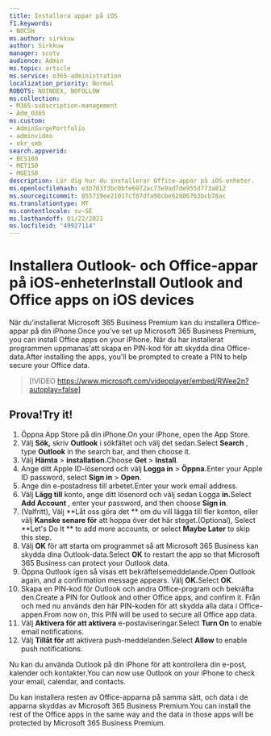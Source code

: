 ```yaml
---
title: Installera appar på iOS
f1.keywords:
- NOCSH
ms.author: sirkkuw
author: Sirkkuw
manager: scotv
audience: Admin
ms.topic: article
ms.service: o365-administration
localization_priority: Normal
ROBOTS: NOINDEX, NOFOLLOW
ms.collection:
- M365-subscription-management
- Adm_O365
ms.custom:
- AdminSurgePortfolio
- adminvideo
- okr_smb
search.appverid:
- BCS160
- MET150
- MOE150
description: Lär dig hur du installerar Office-appar på iOS-enheter.
ms.openlocfilehash: e3b703f3bc0bfe6972ac73e9ad7de955d773a812
ms.sourcegitcommit: 855719ee21017cf87dfa98cbe62806763bcb78ac
ms.translationtype: MT
ms.contentlocale: sv-SE
ms.lasthandoff: 01/22/2021
ms.locfileid: "49927114"
---
```

# <a name="install-outlook-and-office-apps-on-ios-devices"></a><span data-ttu-id="17ae6-103">Installera Outlook- och Office-appar på iOS-enheter</span><span class="sxs-lookup"><span data-stu-id="17ae6-103">Install Outlook and Office apps on iOS devices</span></span>

<span data-ttu-id="17ae6-104">När du&#39;installerat Microsoft 365 Business Premium kan du installera Office-appar på din iPhone.</span><span class="sxs-lookup"><span data-stu-id="17ae6-104">Once you&#39;ve set up Microsoft 365 Business Premium, you can install Office apps on your iPhone.</span></span> <span data-ttu-id="17ae6-105">När du har installerat programmen uppmanas&#39;att skapa en PIN-kod för att skydda dina Office-data.</span><span class="sxs-lookup"><span data-stu-id="17ae6-105">After installing the apps, you&#39;ll be prompted to create a PIN to help secure your Office data.</span></span>

> [!VIDEO https://www.microsoft.com/videoplayer/embed/RWee2n?autoplay=false]

## <a name="try-it"></a><span data-ttu-id="17ae6-106">Prova!</span><span class="sxs-lookup"><span data-stu-id="17ae6-106">Try it!</span></span>

1. <span data-ttu-id="17ae6-107">Öppna App Store på din iPhone.</span><span class="sxs-lookup"><span data-stu-id="17ae6-107">On your iPhone, open the App Store.</span></span>
2. <span data-ttu-id="17ae6-108">Välj  **Sök,** skriv  **Outlook** i sökfältet och välj det sedan.</span><span class="sxs-lookup"><span data-stu-id="17ae6-108">Select  **Search** , type  **Outlook** in the search bar, and then choose it.</span></span>
3. <span data-ttu-id="17ae6-109">Välj **Hämta**   >   **installation.**</span><span class="sxs-lookup"><span data-stu-id="17ae6-109">Choose  **Get**  >  **Install**.</span></span>
4. <span data-ttu-id="17ae6-110">Ange ditt Apple ID-lösenord och välj **Logga in**  >   **Öppna.**</span><span class="sxs-lookup"><span data-stu-id="17ae6-110">Enter your Apple ID password, select **Sign in** >  **Open**.</span></span>
5. <span data-ttu-id="17ae6-111">Ange din e-postadress till arbetet.</span><span class="sxs-lookup"><span data-stu-id="17ae6-111">Enter your work email address.</span></span>
6. <span data-ttu-id="17ae6-112">Välj **Lägg till** konto, ange ditt lösenord och välj sedan Logga **in.**</span><span class="sxs-lookup"><span data-stu-id="17ae6-112">Select  **Add Account** , enter your password, and then choose  **Sign in**.</span></span>
7. <span data-ttu-id="17ae6-113">(Valfritt), Välj \*\*Låt oss göra det \*\* om du vill lägga till fler konton, eller välj  **Kanske senare för**  att hoppa över det här steget.</span><span class="sxs-lookup"><span data-stu-id="17ae6-113">(Optional), Select  \*\*Let's Do It \*\* to add more accounts, or select  **Maybe Later**  to skip this step.</span></span>
8. <span data-ttu-id="17ae6-114">Välj  **OK** för att starta om programmet så att Microsoft 365 Business kan skydda dina Outlook-data.</span><span class="sxs-lookup"><span data-stu-id="17ae6-114">Select  **OK** to restart the app so that Microsoft 365 Business  can protect your Outlook data.</span></span>
9. <span data-ttu-id="17ae6-115">Öppna Outlook igen så visas ett bekräftelsemeddelande.</span><span class="sxs-lookup"><span data-stu-id="17ae6-115">Open Outlook again, and a confirmation message appears.</span></span> <span data-ttu-id="17ae6-116">Välj **OK.**</span><span class="sxs-lookup"><span data-stu-id="17ae6-116">Select  **OK**.</span></span>
10. <span data-ttu-id="17ae6-117">Skapa en PIN-kod för Outlook och andra Office-program och bekräfta den.</span><span class="sxs-lookup"><span data-stu-id="17ae6-117">Create a PIN for Outlook and other Office apps, and confirm it.</span></span> <span data-ttu-id="17ae6-118">Från och med nu används den här PIN-koden för att skydda alla data i Office-appen.</span><span class="sxs-lookup"><span data-stu-id="17ae6-118">From now on, this PIN will be used to secure all Office app data.</span></span>
11. <span data-ttu-id="17ae6-119">Välj  **Aktivera för att aktivera**  e-postaviseringar.</span><span class="sxs-lookup"><span data-stu-id="17ae6-119">Select  **Turn On**  to enable email notifications.</span></span>
12. <span data-ttu-id="17ae6-120">Välj  **Tillåt för** att aktivera push-meddelanden.</span><span class="sxs-lookup"><span data-stu-id="17ae6-120">Select  **Allow** to enable push notifications.</span></span>

<span data-ttu-id="17ae6-121">Nu kan du använda Outlook på din iPhone för att kontrollera din e-post, kalender och kontakter.</span><span class="sxs-lookup"><span data-stu-id="17ae6-121">You can now use Outlook on your iPhone to check your email, calendar, and contacts.</span></span>

<span data-ttu-id="17ae6-122">Du kan installera resten av Office-apparna på samma sätt, och data i de apparna skyddas av Microsoft 365 Business Premium.</span><span class="sxs-lookup"><span data-stu-id="17ae6-122">You can install the rest of the Office apps in the same way and the data in those apps will be protected by Microsoft 365 Business Premium.</span></span>